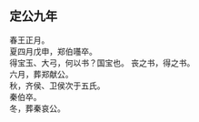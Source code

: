## 定公九年
春王正月。  
夏四月戊申，郑伯囆卒。  
得宝玉、大弓，何以书？国宝也。 丧之书，得之书。  
六月，葬郑献公。  
秋，齐侯、卫侯次于五氏。  
秦伯卒。  
冬，葬秦哀公。  

